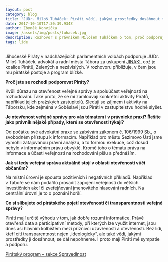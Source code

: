 ```yaml
---
layout: post
category: blog
title: 'JUDr. Miloš Tuháček: Piráti vědí, jakými prostředky dosáhnout transparentnosti'
date: 2017-10-10T17:30:39.934Z
author: Zbyněk Konvička
image: /assets/img/posts/tuhacek.jpg
description: Rozhovor s právníkem Milošem Tuháčkem o tom, proč podporuje Piráty v parlamentních volbách
tags: lide
---
```


Jihočeské Piráty v nadcházejících parlamentních volbách podporuje JUDr. Miloš Tuháček,
advokát a radní města Tábora za uskupení [JINAK!](http://www.taborjinak.cz/), což je koalice Pirátů, Zelených a nezávislých.
V rozhovoru přibližuje, v čem jsou mu pirátské postoje a program blízké.

**Proč jste se rozhodl podporovat Piráty?**

Kvůli důrazu na otevřenost veřejné správy a spoluúčast veřejnosti na rozhodování.
Také proto, že se mi zamlouvají konkrétní aktivity Pirátů, například jejich pražských zastupitelů.
Sleduji se zájmem i aktivity na Táborsku, kde zejména v Soběslavi jsou Piráti v zastupitelstvu hodně slyšet.

**Je otevřenost veřejné správy pro vás tématem i v právnické praxi?
Řešíte jako právník nějaké případy, které se otevřenosti týkají?**

Od počátku své advokátní praxe se zabývám zákonem č. 106/1999 Sb., o svobodném přístupu k informacím.
Například pro městu Sezimovo Ústí jsme vymohli zatajovanou právní analýzu, a to formou exekuce, což dosud nebylo v informačním právu obvyklé.
Kromě toho o tématu práva na informace a účasti veřejnosti na rozhodování píšu a přednáším.

**Jak si tedy veřejná správa aktuálně stojí v oblasti otevřenosti vůči občanům?**

Na místní úrovni je spousta pozitivních i negativních příkladů.
Například v Táboře se nám podařilo prosadit zapojení veřejnosti do větších investičních akcí či zveřejňování jmenovitého hlasování radních.
Na centrální úrovni je to o poznání horší.

**Co si slibujete od pirátského pojetí otevřenosti či transparentnosti veřejné správy?**

Piráti mají určitě výhodu v tom, jak dobře rozumí informatice.
Právě otevřená data a participativní metody, při kterých lze využít internet, jsou dnes asi hlavním kolbištěm mezi příznivci uzavřenosti a otevřenosti.
Bez lidí, kteří cítí transparentnost nejen „ideologicky“, ale také vědí, jakými prostředky jí dosáhnout, se dál nepohneme.
I proto mají Piráti mé sympatie a podporu.


[Pirátský program – sekce Spravedlnost](https://www.pirati.cz/program/psp2017/spravedlnost/)

